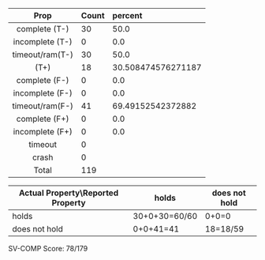 
| Prop | Count | percent |
|:----:|:------|:--|
|complete   (T-)|30| 50.0 |
|incomplete (T-)|0|0.0 |
|timeout/ram(T-)|30|50.0 |
|           (T+)|18|30.508474576271187 |
|complete   (F-)|0|0.0 |
|incomplete (F-)|0|0.0 |
|timeout/ram(F-)|41|69.49152542372882 |
|complete   (F+)|0|0.0 |
|incomplete (F+)|0|0.0 |
|timeout        |0| |
|crash          |0| |
|Total          |119| |

| Actual Property\Reported Property | holds | does not hold |
|------------------------------------|-------|---------------|
| holds | 30+0+30=60/60 | 0+0=0 |
| does not hold | 0+0+41=41 | 18=18/59 |

SV-COMP Score: 78/179

